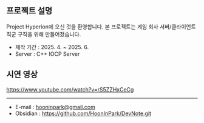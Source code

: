 프로젝트 설명
----

Project Hyperion에 오신 것을 환영합니다. 
본 프로젝트는 게임 회사 서버/클라이언트 직군 구직을 위해 만들어졌습니다. 

- 제작 기간 : 2025. 4. ~ 2025. 6.
- Server : C++ IOCP Server

시연 영상
----
https://www.youtube.com/watch?v=rS5ZZHxCeCg

----

- E-mail : hooninpark@gmail.com
- Obsidian : https://github.com/HoonInPark/DevNote.git
